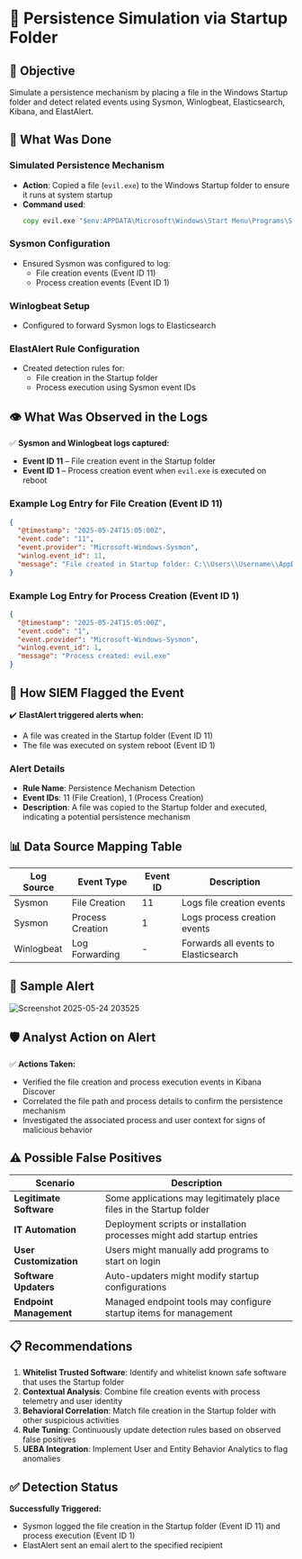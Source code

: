 # 🚨 Persistence Simulation via Startup Folder

## 📌 Objective
Simulate a persistence mechanism by placing a file in the Windows Startup folder and detect related events using Sysmon, Winlogbeat, Elasticsearch, Kibana, and ElastAlert.

## 🧪 What Was Done

### Simulated Persistence Mechanism
- **Action**: Copied a file (`evil.exe`) to the Windows Startup folder to ensure it runs at system startup
- **Command used**:
  ```cmd
  copy evil.exe "$env:APPDATA\Microsoft\Windows\Start Menu\Programs\Startup\"
  ```

### Sysmon Configuration
- Ensured Sysmon was configured to log:
  - File creation events (Event ID 11)
  - Process creation events (Event ID 1)

### Winlogbeat Setup
- Configured to forward Sysmon logs to Elasticsearch

### ElastAlert Rule Configuration
- Created detection rules for:
  - File creation in the Startup folder
  - Process execution using Sysmon event IDs

## 👁️ What Was Observed in the Logs

✅ **Sysmon and Winlogbeat logs captured:**
- **Event ID 11** – File creation event in the Startup folder
- **Event ID 1** – Process creation event when `evil.exe` is executed on reboot

### Example Log Entry for File Creation (Event ID 11)
```json
{
  "@timestamp": "2025-05-24T15:05:00Z",
  "event.code": "11",
  "event.provider": "Microsoft-Windows-Sysmon",
  "winlog.event_id": 11,
  "message": "File created in Startup folder: C:\\Users\\Username\\AppData\\Roaming\\Microsoft\\Windows\\Start Menu\\Programs\\Startup\\evil.exe"
}
```

### Example Log Entry for Process Creation (Event ID 1)
```json
{
  "@timestamp": "2025-05-24T15:05:00Z",
  "event.code": "1",
  "event.provider": "Microsoft-Windows-Sysmon",
  "winlog.event_id": 1,
  "message": "Process created: evil.exe"
}
```

## 🧠 How SIEM Flagged the Event

✔️ **ElastAlert triggered alerts when:**
- A file was created in the Startup folder (Event ID 11)
- The file was executed on system reboot (Event ID 1)

### Alert Details
- **Rule Name**: Persistence Mechanism Detection
- **Event IDs**: 11 (File Creation), 1 (Process Creation)
- **Description**: A file was copied to the Startup folder and executed, indicating a potential persistence mechanism

## 📊 Data Source Mapping Table

| Log Source | Event Type      | Event ID | Description                    |
|-----------|----------------|----------|--------------------------------|
| Sysmon    | File Creation  | 11       | Logs file creation events      |
| Sysmon    | Process Creation| 1        | Logs process creation events   |
| Winlogbeat| Log Forwarding | -        | Forwards all events to Elasticsearch |

## 📩 Sample Alert

![Screenshot 2025-05-24 203525](https://github.com/user-attachments/assets/97363d68-c094-4262-b6be-1d14b8cd145c)



## 🛡️ Analyst Action on Alert

✅ **Actions Taken:**
- Verified the file creation and process execution events in Kibana Discover
- Correlated the file path and process details to confirm the persistence mechanism
- Investigated the associated process and user context for signs of malicious behavior

## ⚠️ Possible False Positives

| Scenario | Description |
|----------|-------------|
| **Legitimate Software** | Some applications may legitimately place files in the Startup folder |
| **IT Automation** | Deployment scripts or installation processes might add startup entries |
| **User Customization** | Users might manually add programs to start on login |
| **Software Updaters** | Auto-updaters might modify startup configurations |
| **Endpoint Management** | Managed endpoint tools may configure startup items for management |

## 📋 Recommendations

1. **Whitelist Trusted Software**: Identify and whitelist known safe software that uses the Startup folder
2. **Contextual Analysis**: Combine file creation events with process telemetry and user identity
3. **Behavioral Correlation**: Match file creation in the Startup folder with other suspicious activities
4. **Rule Tuning**: Continuously update detection rules based on observed false positives
5. **UEBA Integration**: Implement User and Entity Behavior Analytics to flag anomalies

## ✅ Detection Status

**Successfully Triggered:**
- Sysmon logged the file creation in the Startup folder (Event ID 11) and process execution (Event ID 1)
- ElastAlert sent an email alert to the specified recipient
